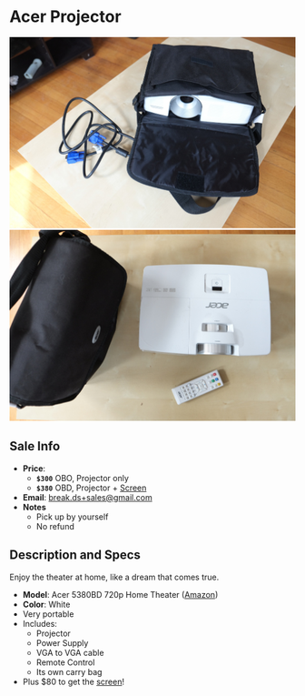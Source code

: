 # Acer Projector

![Projector](https://github.com/breakds/moving-sales/blob/master/photo/resized/projector.png)
![Projector](https://github.com/breakds/moving-sales/blob/master/photo/resized/projector2.png)

## Sale Info

* **Price**:
  * **`$300`** OBO, Projector only
  * **`$380`** OBD, Projector + [Screen](./screen.md)
* **Email**: break.ds+sales@gmail.com
* **Notes**
  * Pick up by yourself
  * No refund

## Description and Specs

Enjoy the theater at home, like a dream that comes true.

* **Model**: Acer 5380BD 720p Home Theater ([Amazon](https://www.amazon.com/Acer-H5380BD-720p-Theater-Projector/dp/B00I0VRE6E))
* **Color**: White
* Very portable
* Includes:
  * Projector
  * Power Supply
  * VGA to VGA cable
  * Remote Control
  * Its own carry bag
* Plus $80 to get the [screen](./screen.md)!
